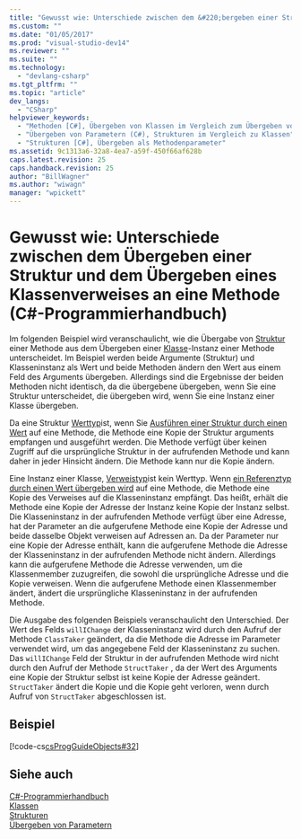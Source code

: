 ```yaml
---
title: "Gewusst wie: Unterschiede zwischen dem &#220;bergeben einer Struktur und dem &#220;bergeben eines Klassenverweises an eine Methode (C#-Programmierhandbuch) | Microsoft Docs"
ms.custom: ""
ms.date: "01/05/2017"
ms.prod: "visual-studio-dev14"
ms.reviewer: ""
ms.suite: ""
ms.technology: 
  - "devlang-csharp"
ms.tgt_pltfrm: ""
ms.topic: "article"
dev_langs: 
  - "CSharp"
helpviewer_keywords: 
  - "Methoden [C#], Übergeben von Klassen im Vergleich zum Übergeben von Strukturen"
  - "Übergeben von Parametern (C#), Strukturen im Vergleich zu Klassen"
  - "Strukturen [C#], Übergeben als Methodenparameter"
ms.assetid: 9c1313a6-32a8-4ea7-a59f-450f66af628b
caps.latest.revision: 25
caps.handback.revision: 25
author: "BillWagner"
ms.author: "wiwagn"
manager: "wpickett"
---
```

# Gewusst wie: Unterschiede zwischen dem &#220;bergeben einer Struktur und dem &#220;bergeben eines Klassenverweises an eine Methode (C#-Programmierhandbuch)
Im folgenden Beispiel wird veranschaulicht, wie die Übergabe von [Struktur](../../../csharp/language-reference/keywords/struct.md) einer Methode aus dem Übergeben einer [Klasse](../../../csharp/language-reference/keywords/class.md)\-Instanz einer Methode unterscheidet.  Im Beispiel werden beide Argumente \(Struktur\) und Klasseninstanz als Wert und beide Methoden ändern den Wert aus einem Feld des Arguments übergeben.  Allerdings sind die Ergebnisse der beiden Methoden nicht identisch, da die übergebene übergeben, wenn Sie eine Struktur unterscheidet, die übergeben wird, wenn Sie eine Instanz einer Klasse übergeben.  
  
 Da eine Struktur [Werttyp](../../../csharp/language-reference/keywords/value-types.md)ist, wenn Sie [Ausführen einer Struktur durch einen Wert](../../../csharp/programming-guide/classes-and-structs/passing-value-type-parameters.md) auf eine Methode, die Methode eine Kopie der Struktur arguments empfangen und ausgeführt werden.  Die Methode verfügt über keinen Zugriff auf die ursprüngliche Struktur in der aufrufenden Methode und kann daher in jeder Hinsicht ändern.  Die Methode kann nur die Kopie ändern.  
  
 Eine Instanz einer Klasse, [Verweistyp](../../../csharp/language-reference/keywords/reference-types.md)ist kein Werttyp.  Wenn [ein Referenztyp durch einen Wert übergeben wird](../../../csharp/programming-guide/classes-and-structs/passing-reference-type-parameters.md) auf eine Methode, die Methode eine Kopie des Verweises auf die Klasseninstanz empfängt.  Das heißt, erhält die Methode eine Kopie der Adresse der Instanz keine Kopie der Instanz selbst.  Die Klasseninstanz in der aufrufenden Methode verfügt über eine Adresse, hat der Parameter an die aufgerufene Methode eine Kopie der Adresse und beide dasselbe Objekt verweisen auf Adressen an.  Da der Parameter nur eine Kopie der Adresse enthält, kann die aufgerufene Methode die Adresse der Klasseninstanz in der aufrufenden Methode nicht ändern.  Allerdings kann die aufgerufene Methode die Adresse verwenden, um die Klassenmember zuzugreifen, die sowohl die ursprüngliche Adresse und die Kopie verweisen.  Wenn die aufgerufene Methode einen Klassenmember ändert, ändert die ursprüngliche Klasseninstanz in der aufrufenden Methode.  
  
 Die Ausgabe des folgenden Beispiels veranschaulicht den Unterschied.  Der Wert des Felds `willIChange` der Klasseninstanz wird durch den Aufruf der Methode `ClassTaker` geändert, da die Methode die Adresse im Parameter verwendet wird, um das angegebene Feld der Klasseninstanz zu suchen.  Das `willIChange` Feld der Struktur in der aufrufenden Methode wird nicht durch den Aufruf der Methode `StructTaker` , da der Wert des Arguments eine Kopie der Struktur selbst ist keine Kopie der Adresse geändert.  `StructTaker` ändert die Kopie und die Kopie geht verloren, wenn durch Aufruf von `StructTaker` abgeschlossen ist.  
  
## Beispiel  
 [!code-cs[csProgGuideObjects#32](../../../csharp/programming-guide/classes-and-structs/codesnippet/CSharp/how-to-know-the-difference-_1.cs)]  
  
## Siehe auch  
 [C\#\-Programmierhandbuch](../../../csharp/programming-guide/index.md)   
 [Klassen](../../../csharp/programming-guide/classes-and-structs/classes.md)   
 [Strukturen](../../../csharp/programming-guide/classes-and-structs/structs.md)   
 [Übergeben von Parametern](../../../csharp/programming-guide/classes-and-structs/passing-parameters.md)